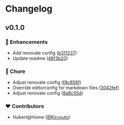 # Changelog


## v0.1.0


### 🚀 Enhancements

- Add renovate config ([b311237](https://github.com/Kiruyuto/renovate-config/commit/b311237))
- Update readme ([48f3b20](https://github.com/Kiruyuto/renovate-config/commit/48f3b20))

### 🏡 Chore

- Adjust renovate config ([f8c856f](https://github.com/Kiruyuto/renovate-config/commit/f8c856f))
- Override editorconfig for markdown files ([3042fef](https://github.com/Kiruyuto/renovate-config/commit/3042fef))
- Adjust renovate config ([8a8c55d](https://github.com/Kiruyuto/renovate-config/commit/8a8c55d))

### ❤️ Contributors

- Hubert@Home ([@Kiruyuto](http://github.com/Kiruyuto))

